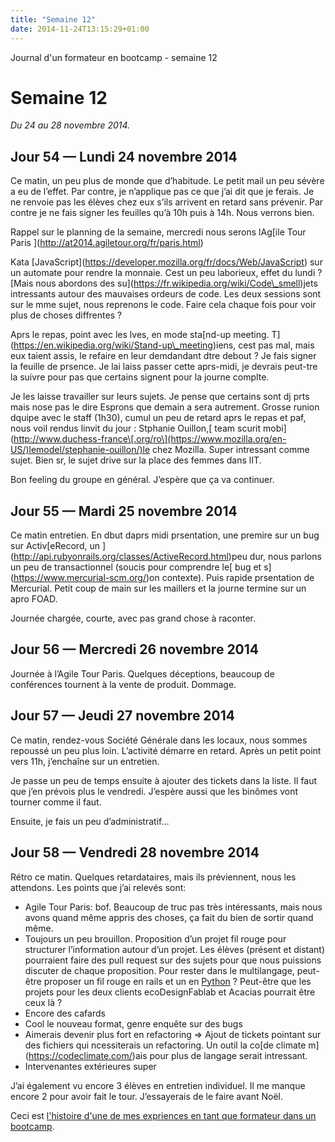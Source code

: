 ```yaml
---
title: "Semaine 12"
date: 2014-11-24T13:15:29+01:00
---
```


Journal d'un formateur en bootcamp - semaine 12

Semaine 12
==========

*Du 24 au 28 novembre 2014.*

Jour 54 — Lundi 24 novembre 2014
--------------------------------

Ce matin, un peu plus de monde que d’habitude. Le petit mail un peu
sévère a eu de l’effet. Par contre, je n’applique pas ce que j’ai dit
que je ferais. Je ne renvoie pas les élèves chez eux s’ils arrivent en
retard sans prévenir. Par contre je ne fais signer les feuilles qu’à 10h
puis à 14h. Nous verrons bien.

Rappel sur le planning de la semaine, mercredi nous serons lAg\[ile Tour
Paris \](http://at2014.agiletour.org/fr/paris.html)

Kata
\[JavaScript\](https://developer.mozilla.org/fr/docs/Web/JavaScript) sur
un automate pour rendre la monnaie. Cest un peu laborieux, effet du
lundi ? \[Mais nous abordons des
su\](https://fr.wikipedia.org/wiki/Code\_smell)jets intressants autour
des mauvaises ordeurs de code. Les deux sessions sont sur le mme sujet,
nous reprenons le code. Faire cela chaque fois pour voir plus de choses
diffrentes ?

Aprs le repas, point avec les lves, en mode sta\[nd-up meeting.
T\](https://en.wikipedia.org/wiki/Stand-up\_meeting)iens, cest pas mal,
mais eux taient assis, le refaire en leur demdandant dtre debout ? Je
fais signer la feuille de prsence. Je lai laiss passer cette aprs-midi,
je devrais peut-tre la suivre pour pas que certains signent pour la
journe complte.

Je les laisse travailler sur leurs sujets. Je pense que certains sont dj
prts mais nose pas le dire Esprons que demain a sera autrement. Grosse
runion dquipe avec le staff (1h30), cumul un peu de retard aprs le repas
et paf, nous voil rendus linvit du jour : Stphanie Ouillon,\[ team
scurit
mobi\](http://www.duchess-france\[.org/ro\](https://www.mozilla.org/en-US/)lemodel/stephanie-ouillon/)le
chez Mozilla. Super intressant comme sujet. Bien sr, le sujet drive sur
la place des femmes dans lIT.

Bon feeling du groupe en général. J’espère que ça va continuer.

Jour 55 — Mardi 25 novembre 2014
--------------------------------

Ce matin entretien. En dbut daprs midi prsentation, une premire sur un
bug sur Activ\[eRecord, un
\](http://api.rubyonrails.org/classes/ActiveRecord.html)peu dur, nous
parlons un peu de transactionnel (soucis pour comprendre le\[ bug et
s\](https://www.mercurial-scm.org/)on contexte). Puis rapide prsentation
de Mercurial. Petit coup de main sur les maillers et la journe termine
sur un apro FOAD.

Journée chargée, courte, avec pas grand chose à raconter.

Jour 56 — Mercredi 26 novembre 2014
-----------------------------------

Journée à l’Agile Tour Paris. Quelques déceptions, beaucoup de
conférences tournent à la vente de produit. Dommage.

Jour 57 — Jeudi 27 novembre 2014
--------------------------------

Ce matin, rendez-vous Société Générale dans les locaux, nous sommes
repoussé un peu plus loin. L’activité démarre en retard. Après un petit
point vers 11h, j’enchaîne sur un entretien.

Je passe un peu de temps ensuite à ajouter des tickets dans la liste. Il
faut que j’en prévois plus le vendredi. J’espère aussi que les binômes
vont tourner comme il faut.

Ensuite, je fais un peu d’administratif…

Jour 58 — Vendredi 28 novembre 2014
-----------------------------------

Rétro ce matin. Quelques retardataires, mais ils préviennent, nous les
attendons. Les points que j’ai relevés sont:

-   Agile Tour Paris: bof. Beaucoup de truc pas très intéressants, mais
    nous avons quand même appris des choses, ça fait du bien de sortir
    quand même.
-   Toujours un peu brouillon. Proposition d’un projet fil rouge pour
    structurer l’information autour d’un projet. Les élèves (présent
    et distant) pourraient faire des pull request sur des sujets pour
    que nous puissions discuter de chaque proposition. Pour rester dans
    le multilangage, peut-être proposer un fil rouge en rails et un en
    [Python](https://www.python.org) ? Peut-être que les projets pour
    les deux clients ecoDesignFablab et Acacias pourrait être ceux là ?
-   Encore des cafards
-   Cool le nouveau format, genre enquête sur des bugs
-   Aimerais devenir plus fort en refactoring =&gt; Ajout de tickets
    pointant sur des fichiers qui ncessiterais un refactoring. Un outil
    la co\[de climate m\](https://codeclimate.com/)ais pour plus de
    langage serait intressant.
-   Intervenantes extérieures super

J’ai également vu encore 3 élèves en entretien individuel. Il me manque
encore 2 pour avoir fait le tour. J’essayerais de le faire avant Noël.

Ceci est [l'histoire d'une de mes expriences en tant que formateur dans
un bootcamp](https://yaf.github.io/journal-d-un-formateur-en-2015/).
